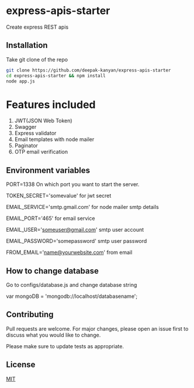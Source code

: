 # express-apis-starter
Create express REST apis 


## Installation

Take git clone of the repo

```bash
git clone https://github.com/deepak-kanyan/express-apis-starter
cd express-apis-starter && npm install
node app.js
```
# Features included
1. JWT(JSON Web Token) 
2. Swagger
3. Express validator
4. Email templates with node mailer
5. Paginator
6. OTP email verification


## Environment variables
PORT=1338 On which port you want to start the server.

TOKEN_SECRET='somevalue' for jwt secret

EMAIL_SERVICE='smtp.gmail.com'  for node mailer smtp details

EMAIL_PORT='465' for email service

EMAIL_USER='someuser@gmail.com' smtp user account 

EMAIL_PASSWORD='somepassword'  smtp user password

FROM_EMAIL='name@yourwebsite.com' from email 

## How to change database
Go to configs/database.js and change database string

var mongoDB = 'mongodb://localhost/databasename';


## Contributing
Pull requests are welcome. For major changes, please open an issue first to discuss what you would like to change.

Please make sure to update tests as appropriate.

## License
[MIT](https://choosealicense.com/licenses/mit/)